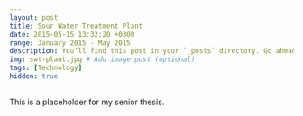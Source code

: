 ```yaml
---
layout: post
title: Sour Water Treatment Plant
date: 2015-05-15 13:32:20 +0300
range: January 2015 - May 2015
description: You’ll find this post in your `_posts` directory. Go ahead and edit it and re-build the site to see your changes. # Add post description (optional)
img: swt-plant.jpg # Add image post (optional)
tags: [Technology]
hidden: true
---
```

This is a placeholder for my senior thesis.